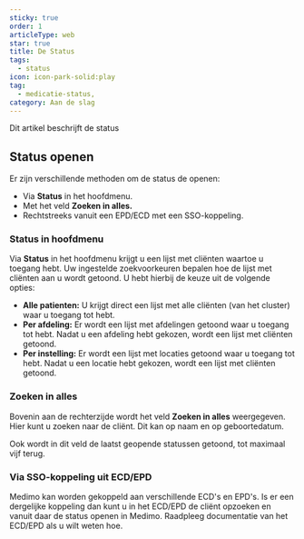 ```yaml
---
sticky: true
order: 1
articleType: web
star: true
title: De Status
tags:
  - status
icon: icon-park-solid:play
tag:
  - medicatie-status,
category: Aan de slag
---
```

Dit artikel beschrijft de status

## Status openen

Er zijn verschillende methoden om de status de openen:

* Via **Status** in het hoofdmenu.
* Met het veld **Zoeken in alles.**
* Rechtstreeks vanuit een EPD/ECD met een SSO-koppeling.

### Status in hoofdmenu

Via **Status** in het hoofdmenu krijgt u een lijst met cliënten waartoe u toegang hebt. Uw ingestelde zoekvoorkeuren bepalen hoe de lijst met cliënten aan u wordt getoond. U hebt hierbij de keuze uit de volgende opties:

* **Alle patienten:** U krijgt direct een lijst met alle cliënten (van het cluster) waar u toegang tot hebt. 
* **Per afdeling:** Er wordt een lijst met afdelingen getoond waar u toegang tot hebt. Nadat u een afdeling hebt gekozen, wordt een lijst met cliënten getoond. 
* **Per instelling:** Er wordt een lijst met locaties getoond waar u toegang tot hebt. Nadat u een locatie hebt gekozen, wordt een lijst met cliënten getoond. 

### Zoeken in alles

Bovenin aan de rechterzijde wordt het veld **Zoeken in alles** weergegeven. Hier kunt u zoeken naar de cliënt. Dit kan op naam en op geboortedatum.

Ook wordt in dit veld de laatst geopende statussen getoond, tot maximaal vijf terug.

### Via SSO-koppeling uit ECD/EPD

Medimo kan worden gekoppeld aan verschillende ECD's en EPD's. Is er een dergelijke koppeling dan kunt u in het ECD/EPD de cliënt opzoeken en vanuit daar de status openen in Medimo. Raadpleeg documentatie van het ECD/EPD als u wilt weten hoe.